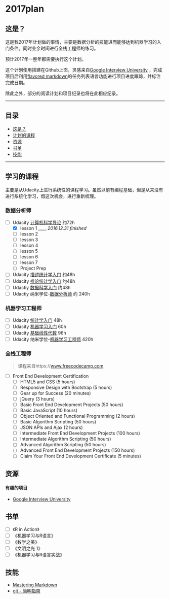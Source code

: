 # 2017plan

## 这是？
这是我2017年计划做的事情，主要是数据分析的技能进而能够达到机器学习的入门条件。同时业余时间进行全栈工程师的练习。

预计2017年一整年都需要执行这个计划。

这个计划使用搭建在Github上面，灵感来自[Google Interview University](https://github.com/jwasham/google-interview-university) ，完成项目后利用[flavored markdown](https://guides.github.com/features/mastering-markdown/#GitHub-flavored-markdown)的任务列表语言功能进行项目进度跟踪，并标注完成日期。

除此之外，部分的阅读计划和项目纪录也将在此相应纪录。

---

## 目录
- [这是？](#这是)
- [计划的课程](#课程)
- [资源](#资源)
- [书单](#书单)
- [技能](#技能)

---

## 学习的课程
主要是从Udacity上进行系统性的课程学习。虽然以前有编程基础，但是从来没有进行系统化学习，借这次机会，进行重新梳理。

###  数据分析师
- [ ] Udacity [计算机科学导论](https://cn.udacity.com/course/intro-to-computer-science--cs101) 约72h
   - [x] lesson 1 ____ *2016.12.31 finished*
   - [ ] lesson 2
   - [ ] lesson 3
   - [ ] lesson 4
   - [ ] lesson 5
   - [ ] lesson 6
   - [ ] lesson 7
   - [ ] Project Prep
- [ ] Udacity [描述统计学入门](https://cn.udacity.com/course/intro-to-descriptive-statistics--ud827) 约48h
- [ ] Udacity [推论统计学入门](https://cn.udacity.com/course/linear-algebra-refresher-course--ud953) 约48h
- [ ] Udactiy [数据科学入门](https://cn.udacity.com/course/intro-to-data-science--ud359) 约48h
- [ ] Udactiy 纳米学位-[数据分析师](https://cn.udacity.com/course/data-analyst-nanodegree--nd002) 约 240h

### 机器学习工程师
- [ ] Udacity [统计学入门](https://cn.udacity.com/course/intro-to-statistics--st101) 48h
- [ ] Udacity [机器学习入门](https://cn.udacity.com/course/intro-to-machine-learning--ud120) 60h
- [ ] Udacity [基础线性代数](https://cn.udacity.com/course/linear-algebra-refresher-course--ud953) 96h
- [ ] Udacity 纳米学位-[机器学习工程师](https://cn.udacity.com/course/machine-learning-engineer-nanodegree--nd009) 420h

### 全栈工程师
> 课程来自https://www.freecodecamp.com

- [ ] Front End Development Certification
   - [ ] HTML5 and CSS (5 hours)
   - [ ] Responsive Design with Bootstrap (5 hours)
   - [ ] Gear up for Success (20 minutes)
   - [ ] jQuery (3 hours)
   - [ ] Basic Front End Development Projects (50 hours)
   - [ ] Basic JavaScript (10 hours)
   - [ ] Object Oriented and Functional Programming (2 hours)
   - [ ] Basic Algorithm Scripting (50 hours)
   - [ ] JSON APIs and Ajax (2 hours)
   - [ ] Intermediate Front End Development Projects (100 hours)
   - [ ] Intermediate Algorithm Scripting (50 hours)
   - [ ] Advanced Algorithm Scripting (50 hours)
   - [ ] Advanced Front End Development Projects (150 hours)
   - [ ] Claim Your Front End Development Certificate (5 minutes)

## 资源

#### 有趣的项目
- [Google Interview University](https://github.com/jwasham/google-interview-university)

## 书单
- [ ] 《R in Action》
- [ ] 《机器学习与R语言》
- [ ] 《数学之美》
- [ ] 《文明之光 1》
- [ ] 《机器学习与R语言实战》

## 技能
- [Mastering Markdown](https://guides.github.com/features/mastering-markdown/#GitHub-flavored-markdown)
- [git - 简明指南](http://rogerdudler.github.io/git-guide/index.zh.html)
